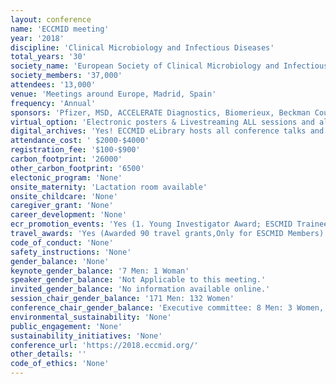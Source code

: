 ```yaml
---
layout: conference 
name: 'ECCMID meeting'
year: '2018'
discipline: 'Clinical Microbiology and Infectious Diseases'
total_years: '30'
society_name: 'European Society of Clinical Microbiology and Infectious Diseases (ESCMID)'
society_members: '37,000'
attendees: '13,000'
venue: 'Meetings around Europe, Madrid, Spain'
frequency: 'Annual'
sponsors: 'Pfizer, MSD, ACCELERATE Diagnostics, Biomerieux, Beckman Coulter, Burker, Luminex, nabriva, Seegene, Cepheid, Correvio, Angelini, BD, Gilead, Abbott, COPAN, GenePOC, illumine, QIAGENE, Siemens Healthineers, Hologic, Infecto Pharma, GenMarkDc, MENARINI, BAYER, Chimerix, Astellas, Melinta, Shionogi, ThermoFisher Scientific, Shire'
virtual_option: 'Electronic posters & Livestreaming ALL sessions and all 4 days with commenting capability(https://www.eccmidlive.org/): ECCMIDlive allows you to: Browse the programme by date or session type: on this page, you can choose a date to see all scheduled sessions at a glance. You can as well browse by session type, content or presenter surname. Listen to presentations: presentations are webcasted immediately after their conclusion. Search for presenter surname, session title or presentation title to find the presentation you want to watch. Click, play and enjoy. Search for speakers, presentation title or number, topics, co-organisers: use the full-text search field on the top of this page. Comment on sessions before, during or after they take place. Find the session you want to comment on, login with your ESCMID credentials and write down your expectations, wishes or thoughts. Your comments will be published on the session page. Create your personal programme: find the session you wish to attend and create your own programme. To add a session to your personal programme, login and click the “Add to personal programme” button in the session view. In addition, you can download sessions to your own calendar by clicking on “Add to calendar”. Read abstracts: download abstracts that will be or have been presented at ECCMID. Find abstract by searching for presenter name, session/presentation title or explore the session page. Some abstracts may not be available because under embargo. Evaluate sessions: after attending a session, you have the possibility to evaluate it and then collect CME credits. '
digital_archives: 'Yes! ECCMID eLibrary hosts all conference talks and other materials online as recorded video etc archives.'
attendance_cost: ' $2000-$4000'
registration_fee: '$100-$900'
carbon_footprint: '26000'
other_carbon_footprint: '6500'
electonic_program: 'None'
onsite_maternity: 'Lactation room available'
onsite_childcare: 'None'
caregiver_grant: 'None'
career_development: 'None'
ecr_promotion_events: 'Yes (1. Young Investigator Award; ESCMID Trainee Association, in 2020, ESCMID will again hold the popular TAE Trainees Day. This session offers a great platform for young professionals to speak to renowned experts in the fields of CM and ID. Participants can learn more about opportunities available to them to further their career and to get inspiration from experts who were once also at the beginning of their career paths. It is also the perfect opportunity to build stronger links between senior experts and future professionals. A popular part of the Trainees Day is the round-table session, which gives younger professionals the chance to talk directly to experts in an informal setting. Participants need to be 40 years of age or younger and registered for ECCMID 2020 in order to be eligible for participation. Those older than 40 and those without a voucher/confirmation mail will not be admitted to the round table sessions. Note: all conference distinguished Awards and Young Investigator Awards (7) in 2018 went to men.  2.For the 30th edition of ECCMID, we would like to highlight 30 outstanding young scientists 30 years of age or younger.)'
travel_awards: 'Yes (Awarded 90 travel grants,Only for ESCMID Members)'
code_of_conduct: 'None'
safety_instructions: 'None'
gender_balance: 'None'
keynote_gender_balance: '7 Men: 1 Woman'
speaker_gender_balance: 'Not Applicable to this meeting.'
invited_gender_balance: 'No information available online.'
session_chair_gender_balance: '171 Men: 132 Women'
conference_chair_gender_balance: 'Executive committee: 8 Men: 3 Women, Program Committee: 30 Men: 17 Women'
environmental_sustainability: 'None'
public_engagement: 'None'
sustainability_initiatives: 'None'
conference_url: 'https://2018.eccmid.org/'
other_details: ''
code_of_ethics: 'None'
---
```

